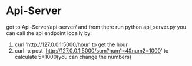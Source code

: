 # Api-Server
got to Api-Server/api-server/ and from there run python api_server.py
you can call the api endpoint locally by:
1) curl 'http://127.0.0.1:5000/hour' to get the hour
2) curl -x post 'http://127.0.0.1:5000/sum?num1=4&num2=1000' to calculate 5+1000(you can change the numbers)
